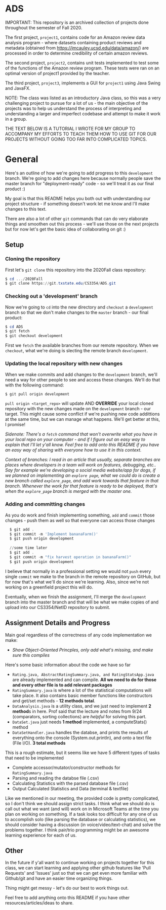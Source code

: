 # ADS
IMPORTANT: This repository is an archived collection of projects done throughout the semester of Fall 2020. 

The first project, `project1`, contains code for an Amazon review data analysis program - where datasets containing product reviews and metadata (obtained from https://jmcauley.ucsd.edu/data/amazon/) are processed in order to determine credibility of certain amazon reviews.

The second project, `project2`, contains unit tests implemented to test some of the functions of the Amazon review program. These tests were ran on an optimal version of project1 provided by the teacher.

The third project, `project3`, implements a GUI for `project1` using Java Swing and JavaFX.

NOTE: The class was listed as an introductory Java class, so this was a very challenging project to pursue for a lot of us - the main objective of the projects was to help us understand the process of interpreting and understanding a larger and imperfect codebase and attempt to make it work in a group.

THE TEXT BELOW IS A TUTORIAL I WROTE FOR MY GROUP TO ACCOMPANY MY EFFORTS TO TEACH THEM HOW TO USE GIT FOR OUR PROJECTS WITHOUT GOING TOO FAR INTO COMPLICATED TOPICS.

#  General 

Here's an outline of how we're going to add progress to this `development` branch. We're going to add changes here because normally people save the master branch for "deployment-ready" code - so we'll treat it as our final product :)

My goal is that this README helps you both out with understanding our project structure - if something doesn't work let me know and I'll make changes to this text. 

There are also a lot of other `git` commands that can do very elaborate things and smoothen out this process - we'll use those on the next projects but for now let's get the basic idea of collaborating on git :)

Setup
-----
### Cloning the repository
First let's `git clone` this repository into the 2020Fall class repository:

```powershell
$ cd .../2020Fall
$ git clone https://git.txstate.edu/CS3354/ADS.git
```
### Checking out a 'development' branch
Now we're going to `cd` into the new directory and `checkout` a `development` branch so that we don't make changes to the `master` branch - our final product:

```powershell 
$ cd ADS
$ git fetch
$ git checkout development
```

First we `fetch` the available branches from our remote repository. When we `checkout`, what we're doing is slecting the remote branch `development`.

### Updating the local repository with new changes
When we make commits and add changes to the `development` branch, we'll need a way for other people to see and access these changes. We'll do that with the following command:

```powershell
$ git pull origin development
```
  
`pull origin <target_repo>` will update AND **OVERRIDE** your local cloned repository with the new changes made on the `development` branch - our target. This might cause some conflict if we're pushing new code addittions at the same time, but we can manage what happens. We'll get better at this, I promise!

*Sidenote: There's a `fetch` command that won't overwrite what you have in your local repo on your computer - and if I figure out an easy way to explain that I'll let y'all know. Feel free to add onto this README if you have an easy way of sharing with everyone how to use it in this context.*

*Context of branches: I read in an article that usually, separate branches are places where developers in a team will work on features, debugging, etc.. Say for example we're developing a social media website/app for dogs, if we planned on implementing an `explore page`, what we could do is create a new branch called `explore_page`, and add work towards that feature in that branch. Whenever the work for that feature is ready to be deployed, that's when the `explore_page` branch is merged with the master one.*

### Adding and committing changes
As you do work and finish implementing something, `add` and `commit` those changes - push them as well so that everyone can access those changes

```powershell
  $ git add .
  $ git commit -m 'Implement bananaFarm()'
  $ git push origin development
  
  //some time later
  $ git add .
  $ git commit -m "fix harvest operation in bananaFarm()"
  $ git push origin development
```
I believe that normally in a professional setting we would not `push` every single `commit` we make to the branch in the remote repository on GitHub, but for now that's what we'll do since we're learning. Also, since we're not working on a greenfield project this will do.

Eventually, when we finish the assignment, I'll merge the `development` branch into the master branch and that will be what we make copies of and upload into our CS3354/NetID repository to submit.

Assignment Details and Progress
-----
Main goal regardless of the correctness of any code implementation we make:
- *Show Object-Oriented Princples, only add what's missing, and make sure this compiles*

Here's some basic information about the code we have so far
- `Rating.java, AbstractRatingSummary.java, and RatingStatsApp.java` are already implemented and can compile. **All we need to do for those and every other file is to add relevant packages**
- `RatingSummary.java` is where a lot of the statistical computations will take place. It also contains basic member functions like constructors and get/set methods - **12 methods total**.
- `DataAnalysis.java` is a utility class, and we just need to implement **2 method**s in here. Prof said that the lecture and notes from 9/24 (comparators, sorting collections) are *helpful* for solving this part.
- `DataSet.java` just needs **1 method** implemented, a computeStats() method
- `DataSetHandler.java` handles the databse, and prints the results of everything onto the console (System.out.println), and onto a text file (File I/O). **3 total methods**

This is a rough estimate, but it seems like we have 5 different types of tasks that need to be implemented

- Complete accessor/mutator/constructor methods for `RatingSummary.java`
- Parsing and reading the databse file (.csv)
- Calculating Statistics with the parsed database file (.csv)
- Output Calculated Statistics and Data (terminal & textfile)

Like we mentioned in our meeting, the provided code is pretty complicated, so I don't think we should assign strict tasks. I think what we should do is call out what we want (and will) work on in Microsoft Teams at the time you plan on working on something. If a task looks too difficult for any one of us to accomplish solo (like parsing the database or calculating statistics), we should consider having a discussion (in voice/video/text-chat) and solve the problems together. I think pair/trio programming might be an awesome learning experience for each of us.


## Other 

In the future if y'all want to continue working on projects together for this class,  we can start learning and applying other github features like 'Pull Requests' and 'Issues' just so that we can get even more familiar with Github/git and have an easier time organizing things. 

Thing might get messy - let's do our best to work things out.

Feel free to add anything onto this README if you have other resources/articles/ideas to share.
  







  

